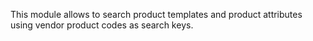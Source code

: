 This module allows to search product templates and product attributes using vendor product codes as search keys.
